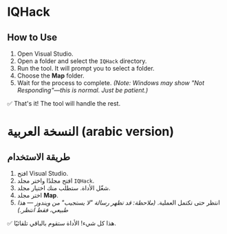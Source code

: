 # IQHack

## How to Use

1. Open Visual Studio.
2. Open a folder and select the `IQHack` directory.
3. Run the tool. It will prompt you to select a folder.
4. Choose the **Map** folder.
5. Wait for the process to complete. *(Note: Windows may show "Not Responding"—this is normal. Just be patient.)*

✅ That's it! The tool will handle the rest.

# النسخة العربية (arabic version)

## طريقة الاستخدام

1. افتح Visual Studio.
2. افتح مجلدًا واختر مجلد `IQHack`.
3. شغّل الأداة. ستطلب منك اختيار مجلد.
4. اختر مجلد **Map**.
5. انتظر حتى تكتمل العملية. *(ملاحظة: قد تظهر رسالة "لا يستجيب" من ويندوز — هذا طبيعي، فقط انتظر.)*

✅ هذا كل شيء! الأداة ستقوم بالباقي تلقائيًا.
